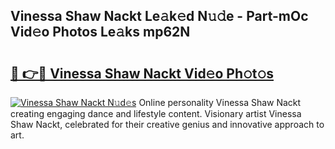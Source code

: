 ## Vinessa Shaw Nackt Le𝚊k𝚎d N𝚞𝚍e - Part-mOc Vid𝚎o Photos Le𝚊ks mp62N

# <h2><a href="http://fb7dx7w.evod.top/?m=Vinessa+Shaw+Nackt">🔗 👉🔴 Vinessa Shaw Nackt Vid𝚎o Ph𝚘t𝚘s</a></h2>

[![Vinessa Shaw Nackt N𝚞d𝚎s](https://i.imgur.com/8V9OHl7.gif)](http://fb7dx7w.evod.top/?m=Vinessa+Shaw+Nackt)
Online personality Vinessa Shaw Nackt creating engaging dance and lifestyle content. Visionary artist Vinessa Shaw Nackt, celebrated for their creative genius and innovative approach to art. 
